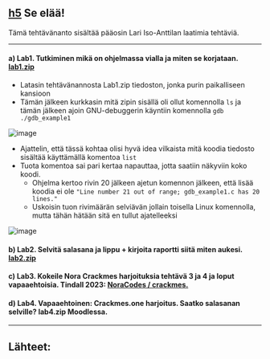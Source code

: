 ## [h5](https://terokarvinen.com/application-hacking/#:~:text=ainakin%20brittil%C3%A4isiss%C3%A4%20yliopistoissa.-,h5,-Se%20el%C3%A4%C3%A4!) Se elää!
Tämä tehtävänanto sisältää pääosin Lari Iso-Anttilan laatimia tehtäviä.

---
#### a) Lab1. Tutkiminen mikä on ohjelmassa vialla ja miten se korjataan. [lab1.zip](https://terokarvinen.com/application-hacking/lab1.zip)

- Latasin tehtävänannosta Lab1.zip tiedoston, jonka purin paikalliseen kansioon
- Tämän jälkeen kurkkasin mitä zipin sisällä oli ollut komennolla `ls` ja tämän jälkeen ajoin GNU-debuggerin käyntiin komennolla `gdb ./gdb_example1`

![image](https://github.com/user-attachments/assets/4aa1e191-85ed-44ef-bc6a-e9a808f287e9)

- Ajattelin, että tässä kohtaa olisi hyvä idea vilkaista mitä koodia tiedosto sisältää käyttämällä komentoa `list`
- Tuota komentoa sai pari kertaa napauttaa, jotta saatiin näkyviin koko koodi.
  - Ohjelma kertoo rivin 20 jälkeen ajetun komennon jälkeen, että lisää koodia ei ole `"Line number 21 out of range; gdb_example1.c has 20 lines."`
  - Uskoisin tuon rivimäärän selviävän jollain toisella Linux komennolla, mutta tähän hätään sitä en tullut ajatelleeksi

![image](https://github.com/user-attachments/assets/3b276772-6d05-4bb6-a3ed-c94b2404887e)




#### b) Lab2. Selvitä salasana ja lippu + kirjoita raportti siitä miten aukesi. [lab2.zip](https://terokarvinen.com/application-hacking/lab2.zip)


#### c) Lab3. Kokeile Nora Crackmes harjoituksia tehtävä 3 ja 4 ja loput vapaaehtoisia. Tindall 2023: [NoraCodes / crackmes.](https://github.com/NoraCodes/crackmes)


#### d) Lab4. Vapaaehtoinen: Crackmes.one harjoitus. Saatko salasanan selville? lab4.zip Moodlessa.

---
## Lähteet:

